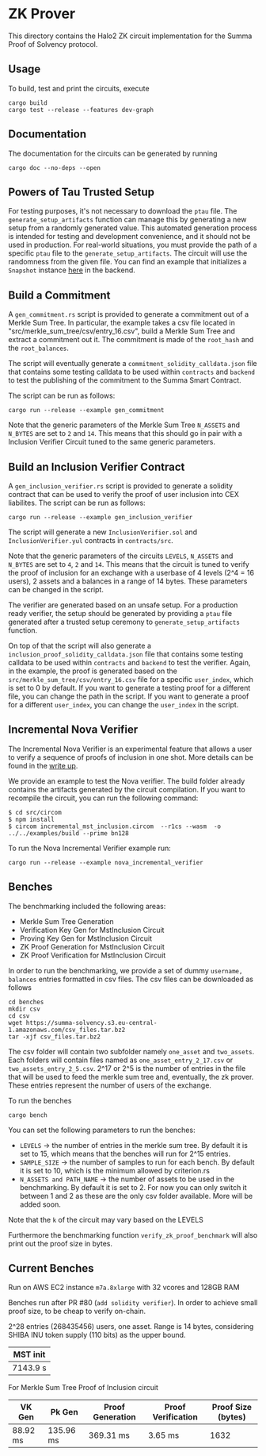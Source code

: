 # ZK Prover

This directory contains the Halo2 ZK circuit implementation for the Summa Proof of Solvency protocol.

## Usage

To build, test and print the circuits, execute

```
cargo build
cargo test --release --features dev-graph
```

## Documentation

The documentation for the circuits can be generated by running

```
cargo doc --no-deps --open
```

## Powers of Tau Trusted Setup

For testing purposes, it's not necessary to download the `ptau` file. The `generate_setup_artifacts` function can manage this by generating a new setup from a randomly generated value. This automated generation process is intended for testing and development convenience, and it should not be used in production.
For real-world situations, you must provide the path of a specific `ptau` file to the `generate_setup_artifacts`. The circuit will use the randomness from the given file. You can find an example that initializes a `Snapshot` instance [here](https://github.com/summa-dev/summa-solvency/blob/11d4fce5d18f6175804aa792fc9fc5ac27bf5c00/backend/src/apis/snapshot.rs#L115-L116) in the backend.

## Build a Commitment

A `gen_commitment.rs` script is provided to generate a commitment out of a Merkle Sum Tree. In particular, the example takes a csv file located in "src/merkle_sum_tree/csv/entry_16.csv", build a Merkle Sum Tree and extract a commitment out it. The commitment is made of the `root_hash` and the `root_balances`. 

The script will eventually generate a `commitment_solidity_calldata.json` file that contains some testing calldata to be used within `contracts` and `backend` to test the publishing of the commitment to the Summa Smart Contract.

The script can be run as follows:

```
cargo run --release --example gen_commitment
```

Note that the generic parameters of the Merkle Sum Tree `N_ASSETS` and `N_BYTES` are set to `2` and `14`. This means that this should go in pair with a Inclusion Verifier Circuit tuned to the same generic parameters.

## Build an Inclusion Verifier Contract

A `gen_inclusion_verifier.rs` script is provided to generate a solidity contract that can be used to verify the proof of user inclusion into CEX liabilites. The script can be run as follows:

```
cargo run --release --example gen_inclusion_verifier
```

The script will generate a new `InclusionVerifier.sol` and `InclusionVerifier.yul` contracts in `contracts/src`.

Note that the generic parameters of the circuits `LEVELS`, `N_ASSETS` and `N_BYTES` are set to `4`, `2` and `14`. This means that the circuit is tuned to verify the proof of inclusion for an exchange with a userbase of 4 levels (2^4 = 16 users), 2 assets and a balances in a range of 14 bytes. These parameters can be changed in the script.

The verifier are generated based on an unsafe setup. For a production ready verifier, the setup should be generated by providing a `ptau` file generated after a trusted setup ceremony to `generate_setup_artifacts` function.

On top of that the script will also generate a `inclusion_proof_solidity_calldata.json` file that contains some testing calldata to be used within `contracts` and `backend` to test the verifier. Again, in the example, the proof is generated based on the `src/merkle_sum_tree/csv/entry_16.csv` file for a specific `user_index`, which is set to 0 by default. If you want to generate a testing proof for a different file, you can change the path in the script. If you want to generate a proof for a different `user_index`, you can change the `user_index` in the script.

## Incremental Nova Verifier 

The Incremental Nova Verifier is an experimental feature that allows a user to verify a sequence of proofs of inclusion in one shot. More details can be found in the [write up](https://hackmd.io/@summa/HkGMF4Ovn).

We provide an example to test the Nova verifier. The build folder already contains the artifacts generated by the circuit compilation. If you want to recompile the circuit, you can run the following command:

```
$ cd src/circom
$ npm install
$ circom incremental_mst_inclusion.circom  --r1cs --wasm  -o ../../examples/build --prime bn128
```

To run the Nova Incremental Verifier example run:

```
cargo run --release --example nova_incremental_verifier
```

## Benches

The benchmarking included the following areas:

- Merkle Sum Tree Generation
- Verification Key Gen for MstInclusion Circuit
- Proving Key Gen for MstInclusion Circuit
- ZK Proof Generation for MstInclusion Circuit
- ZK Proof Verification for MstInclusion Circuit

In order to run the benchmarking, we provide a set of dummy `username, balances` entries formatted in csv files. The csv files can be downloaded as follows

```
cd benches
mkdir csv
cd csv
wget https://summa-solvency.s3.eu-central-1.amazonaws.com/csv_files.tar.bz2
tar -xjf csv_files.tar.bz2
```

The csv folder will contain two subfolder namely `one_asset` and `two_assets`. Each folders will contain files named as `one_asset_entry_2_17.csv` or `two_assets_entry_2_5.csv`. 2^17 or 2^5 is the number of entries in the file that will be used to feed the merkle sum tree and, eventually, the zk prover. These entries represent the number of users of the exchange.

To run the benches

`cargo bench`

You can set the following parameters to run the benches:

- `LEVELS` -> the number of entries in the merkle sum tree. By default it is set to 15, which means that the benches will run for 2^15 entries.
- `SAMPLE_SIZE` -> the number of samples to run for each bench. By default it is set to 10, which is the minimum allowed by criterion.rs
- `N_ASSETS and PATH_NAME` -> the number of assets to be used in the benchmarking. By default it is set to 2. For now you can only switch it between 1 and 2 as these are the only csv folder available. More will be added soon.

Note that the `k` of the circuit may vary based on the LEVELS

Furthermore the benchmarking function `verify_zk_proof_benchmark` will also print out the proof size in bytes.

## Current Benches

Run on AWS EC2 instance `m7a.8xlarge` with 32 vcores and 128GB RAM

Benches run after PR #80 (`add solidity verifier`). In order to achieve small proof size, to be cheap to verify on-chain.

2^28 entries (268435456) users, one asset. Range is 14 bytes, considering SHIBA INU token supply (110 bits) as the upper bound.

| MST init |
| -------- |
| 7143.9 s |

For Merkle Sum Tree Proof of Inclusion circuit

| VK Gen    | Pk Gen    | Proof Generation | Proof Verification | Proof Size (bytes) |
| --------- | --------- | ---------------- | ------------------ | ------------------ |
| 88.92 ms  | 135.96 ms | 369.31 ms        | 3.65 ms            | 1632               |
